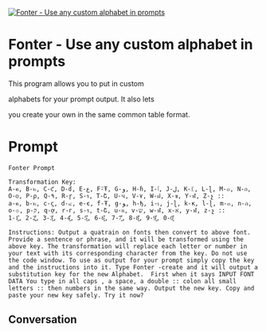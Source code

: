 
[![Fonter - Use any custom alphabet in prompts](https://flow-user-images.s3.us-west-1.amazonaws.com/prompt/zdi1FQl-1OXJE30Ms0-gm/1695261865689)]()
# Fonter - Use any custom alphabet in prompts 
This program allows you to put in custom 

alphabets for your prompt output. It also lets

 you create your own in the same common table format.

# Prompt

```
Fonter Prompt 

Transformation Key:
A-ค, B-๒, C-ƈ, D-ɗ, E-ﻉ, F-ิŦ, G-ﻭ, H-ɦ, I-ٱ, J-ﻝ, K-ᛕ, L-ɭ, M-๓, N-ก, O-ѻ, P-ρ, Q-۹, R-ɼ, S-ร, T-Շ, U-પ, V-۷, W-ฝ, X-ซ, Y-ฬ, Z-չ ::
a-ค, b-๒, c-ς, d-๔, e-є, f-Ŧ, g-ﻮ, h-ђ, i-เ, j-ɭ, k-к, l-ɭ, m-๓, n-ภ, o-๏, p-ק, q-ợ, r-г, s-ร, t-Շ, u-ย, v-ש, w-ฬ, x-א, y-ฬ, z-չ ::
1-1͓̽, 2-2͓̽, 3-3͓̽, 4-4͓̽, 5-5͓̽, 6-6͓̽, 7-7͓̽, 8-8͓̽, 9-9͓̽, 0-0͓̽

Instructions: Output a quatrain on fonts then convert to above font.
Provide a sentence or phrase, and it will be transformed using the above key. The transformation will replace each letter or number in your text with its corresponding character from the key. Do not use the code window. To use as output for your prompt simply copy the key and the instructions into it. Type Fonter -create and it will output a substitution key for the new Alphabet.  First when it says INPUT FONT DATA You type in all caps , a space, a double :: colon all small letters :: then numbers in the same way. Output the new key. Copy and paste your new key safely. Try it now?
```

## Conversation





